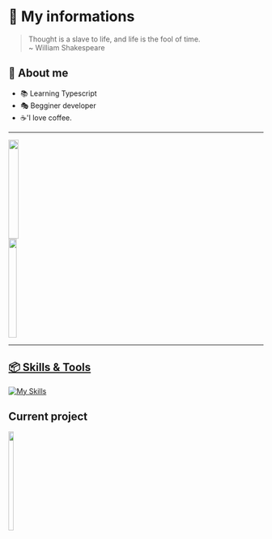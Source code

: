 # 🎈 My informations
> Thought is a slave to life, and life is the fool of time.\
> ~ William Shakespeare

## 🍮 About me
- 📚 Learning Typescript
- 🎭 Begginer developer
- ☕'I love coffee.
---
<div style="display: flex; align-items: center;">
  <a href="https://github.com/seveenxs">
  <img width="49%" height="195px" src="https://github-readme-stats.vercel.app/api?username=seveenxs&show_icons=true&hide_border=true&rank_icon=github&title_color=595990&icon_color=595990&text_color=cbcbf2&bg_color=191924" style="margin-right: 20px;" />
<img width="44%" height="195px" src="https://github-readme-stats.vercel.app/api/top-langs/?username=euikki&layout=compact&hide_border=true&title_color=595990&text_color=cbcbf2&bg_color=191924" style="margin-right: 20px;" />
</div>

---

## 📦 Skills & Tools
[![My Skills](https://skillicons.dev/icons?i=vscode,mongodb,git,npm,typescript,javascript,discordjs)](https://github.com/seveenxs)

## Current project
<div style="display: flex; align-items: center;">
  <a href="https://github.com/seveenxs/Luna">
    <img width="49%" height="195px" src="https://github-readme-stats.vercel.app/api/pin/?username=seveenxs&repo=Luna&hide_border=true&title_color=595990&text_color=cbcbf2&icon_color=595990&bg_color=191924" style="margin-right: 20px;" />
  </a>
</div>
